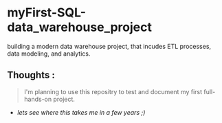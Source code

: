 # myFirst-SQL-data_warehouse_project
building a modern data warehouse project, that incudes ETL processes, data modeling, and analytics.

## Thoughts : 
> I'm planning to use this repositry to test and document my first full-hands-on project. 

- *lets see where this takes me in a few years ;)* 
